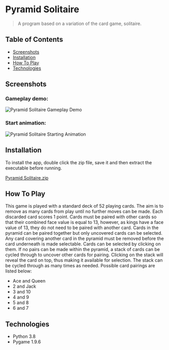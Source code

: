 # Pyramid Solitaire
> A program based on a variation of the card game, solitaire.

<!-- TABLE OF CONTENTS -->
## Table of Contents
* [Screenshots](#screenshots)
* [Installation](#installation)
* [How To Play](#how-to-play)
* [Technologies](#technologies)


<!-- Screenshots -->
## Screenshots

### Gameplay demo:
![Pyramid Solitaire Gameplay Demo](https://user-images.githubusercontent.com/44094740/98440811-d6a14600-20f2-11eb-9559-9411dc4283c9.gif)

### Start animation:
![Pyramid Solitaire Starting Animation](https://user-images.githubusercontent.com/44094740/98440806-cb4e1a80-20f2-11eb-982f-f9fab61ebea0.gif)

<!-- How to install the program -->
## Installation
To install the app, double click the zip file, save it and then extract the executable before running.

[Pyramid Solitaire.zip](https://github.com/Jamnic98/pyramid-solitaire/files/5503443/Pyramid.Solitaire.zip)


<!-- Usage -->
## How To Play
This game is played with a standard deck of 52 playing cards. The aim is to remove as many cards from play until no further moves can be made. Each discarded card scores 1 point. Cards must be paired with other cards so that their combined face value is equal to 13, however, as kings have a face value of 13, they do not need to be paired with another card. Cards in the pyramid can be paired together but only uncovered cards can be selected. Any card covering another card in the pyramid must be removed before the card underneath is made selectable. Cards can be selected by clicking on them. If no pairs can be made within the pyramid, a stack of cards can be cycled through to uncover other cards for pairing. Clicking on the stack will reveal the card on top, thus making it available for selection. The stack can be cycled through as many times as needed.
Possible card pairings are listed below:
* Ace and Queen
* 2 and Jack
* 3 and 10
* 4 and 9
* 5 and 8
* 6 and 7


<!-- Technologies used in development -->
## Technologies
* Python 3.8
* Pygame 1.9.6
